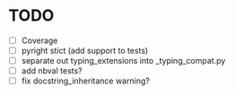 # TODO

- [ ] Coverage
- [ ] pyright stict (add support to tests)
- [ ] separate out typing_extensions into \_typing_compat.py
- [ ] add nbval tests?
- [ ] fix docstring_inheritance warning?
